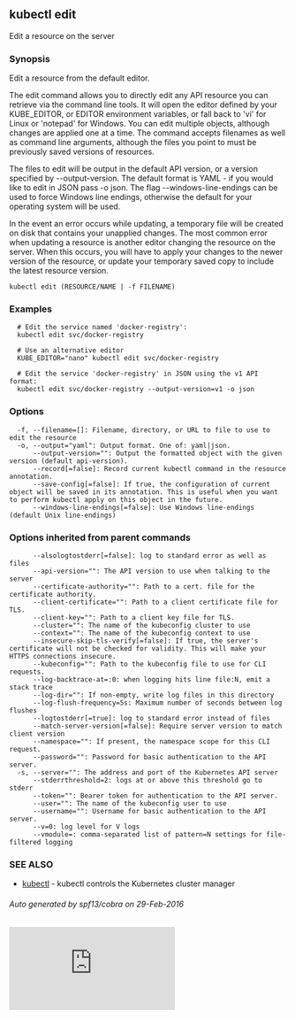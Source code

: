 <!-- BEGIN MUNGE: UNVERSIONED_WARNING -->


<!-- END MUNGE: UNVERSIONED_WARNING -->

## kubectl edit

Edit a resource on the server

### Synopsis


Edit a resource from the default editor.

The edit command allows you to directly edit any API resource you can retrieve via the
command line tools. It will open the editor defined by your KUBE_EDITOR, or EDITOR
environment variables, or fall back to 'vi' for Linux or 'notepad' for Windows.
You can edit multiple objects, although changes are applied one at a time. The command
accepts filenames as well as command line arguments, although the files you point to must
be previously saved versions of resources.

The files to edit will be output in the default API version, or a version specified
by --output-version. The default format is YAML - if you would like to edit in JSON
pass -o json. The flag --windows-line-endings can be used to force Windows line endings,
otherwise the default for your operating system will be used.

In the event an error occurs while updating, a temporary file will be created on disk
that contains your unapplied changes. The most common error when updating a resource
is another editor changing the resource on the server. When this occurs, you will have
to apply your changes to the newer version of the resource, or update your temporary
saved copy to include the latest resource version.

```
kubectl edit (RESOURCE/NAME | -f FILENAME)
```

### Examples

```
  # Edit the service named 'docker-registry':
  kubectl edit svc/docker-registry

  # Use an alternative editor
  KUBE_EDITOR="nano" kubectl edit svc/docker-registry

  # Edit the service 'docker-registry' in JSON using the v1 API format:
  kubectl edit svc/docker-registry --output-version=v1 -o json
```

### Options

```
  -f, --filename=[]: Filename, directory, or URL to file to use to edit the resource
  -o, --output="yaml": Output format. One of: yaml|json.
      --output-version="": Output the formatted object with the given version (default api-version).
      --record[=false]: Record current kubectl command in the resource annotation.
      --save-config[=false]: If true, the configuration of current object will be saved in its annotation. This is useful when you want to perform kubectl apply on this object in the future.
      --windows-line-endings[=false]: Use Windows line-endings (default Unix line-endings)
```

### Options inherited from parent commands

```
      --alsologtostderr[=false]: log to standard error as well as files
      --api-version="": The API version to use when talking to the server
      --certificate-authority="": Path to a cert. file for the certificate authority.
      --client-certificate="": Path to a client certificate file for TLS.
      --client-key="": Path to a client key file for TLS.
      --cluster="": The name of the kubeconfig cluster to use
      --context="": The name of the kubeconfig context to use
      --insecure-skip-tls-verify[=false]: If true, the server's certificate will not be checked for validity. This will make your HTTPS connections insecure.
      --kubeconfig="": Path to the kubeconfig file to use for CLI requests.
      --log-backtrace-at=:0: when logging hits line file:N, emit a stack trace
      --log-dir="": If non-empty, write log files in this directory
      --log-flush-frequency=5s: Maximum number of seconds between log flushes
      --logtostderr[=true]: log to standard error instead of files
      --match-server-version[=false]: Require server version to match client version
      --namespace="": If present, the namespace scope for this CLI request.
      --password="": Password for basic authentication to the API server.
  -s, --server="": The address and port of the Kubernetes API server
      --stderrthreshold=2: logs at or above this threshold go to stderr
      --token="": Bearer token for authentication to the API server.
      --user="": The name of the kubeconfig user to use
      --username="": Username for basic authentication to the API server.
      --v=0: log level for V logs
      --vmodule=: comma-separated list of pattern=N settings for file-filtered logging
```

### SEE ALSO

* [kubectl](kubectl.md)	 - kubectl controls the Kubernetes cluster manager

###### Auto generated by spf13/cobra on 29-Feb-2016



<!-- BEGIN MUNGE: IS_VERSIONED -->
<!-- TAG IS_VERSIONED -->
<!-- END MUNGE: IS_VERSIONED -->


<!-- BEGIN MUNGE: GENERATED_ANALYTICS -->
[![Analytics](https://kubernetes-site.appspot.com/UA-36037335-10/GitHub/docs/user-guide/kubectl/kubectl_edit.md?pixel)]()
<!-- END MUNGE: GENERATED_ANALYTICS -->
